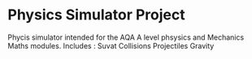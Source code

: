 # Physics Simulator Project

Phycis simulator intended for the AQA A level phsysics and Mechanics Maths modules.
Includes :
Suvat
Collisions
Projectiles
Gravity
